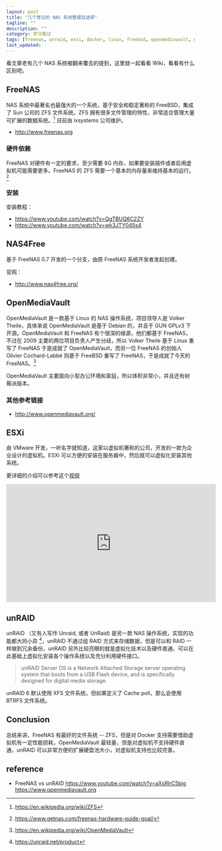 ```yaml
---
layout: post
title: "几个常见的 NAS 系统整理及选择"
tagline: ""
description: ""
category: 学习笔记
tags: [freenas, unraid, esxi, docker, linux, freebsd, openmediavault, nas, ]
last_updated:
---
```


看文章老有几个 NAS 系统被翻来覆去的提到，这里就一起看看 Wiki，看看有什么区别吧。

## FreeNAS
NAS 系统中最著名也最强大的一个系统，基于安全和稳定著称的 FreeBSD，集成了 Sun 公司的 ZFS 文件系统，ZFS 拥有很多文件管理的特性，非常适合管理大量可扩展的数据系统。[^zfs] 目前由 ixsystems 公司维护。

- <http://www.freenas.org>

[^zfs]: <https://en.wikipedia.org/wiki/ZFS>

### 硬件依赖
FreeNAS 对硬件有一定的要求，至少需要 8G 内存，如果要安装插件或者启用虚拟机可能需要更多。FreeNAS 的 ZFS 需要一个基本的内存量来维持基本的运行。[^1]

[^1]: <https://www.getnas.com/freenas-hardware-guide-goal/>

### 安装

安装教程：

- <https://www.youtube.com/watch?v=QgTBUQ6C2ZY>
- <https://www.youtube.com/watch?v=wk3JTY045s4>

## NAS4Free
基于 FreeNAS 0.7 开发的一个分支，由原 FreeNAS 系统开发者发起创建。

官网：

- <http://www.nas4free.org/>

## OpenMediaVault
OpenMediaVault 是一款基于 Linux 的 NAS 操作系统，项目领导人是 Volker Theile，具体来说 OpenMediaVault 是基于 Debian 的，并且于 GUN GPLv3 下开源。OpenMediaVault 和 FreeNAS 有个很深的缘源，他们都基于 FreeNAS，不过在 2009 主要的两位项目负责人产生分歧，所以 Volker Theile 基于 Linux 重写了 FreeNAS 于是成就了 OpenMediaVault，而另一位 FreeNAS 的创始人 Olivier Cochard-Labbé 则基于 FreeBSD 重写了 FreeNAS，于是成就了今天的 FreeNAS。[^wiki]

[^wiki]: <https://en.wikipedia.org/wiki/OpenMediaVault>

OpenMediaVault 主要面向小型办公环境和家庭，所以体积非常小，并且还有树莓派版本。

### 其他参考链接

- <http://www.openmediavault.org/>

## ESXi
由 VMware 开发，一听名字就知道，这家以虚拟机著称的公司，开发的一款为企业设计的虚拟机。ESXi 可以方便的安装在服务器中，然后就可以虚拟化安装其他系统。

更详细的介绍可以参考这个[视频](https://www.youtube.com/watch?v=-Hltydu9PXk)

<iframe width="560" height="315" src="https://www.youtube.com/embed/-Hltydu9PXk" frameborder="0" allow="accelerometer; autoplay; encrypted-media; gyroscope; picture-in-picture" allowfullscreen></iframe>

## unRAID
unRAID （又有人写作 Unraid, 或者 UnRaid) 是另一款 NAS 操作系统，实现的功能都大同小异 [^unraid]，unRAID 不通过组 RAID 方式来存储数据，但是可以和 RAID 一样做到冗余备份，unRAID 另外比较亮眼的就是虚拟化技术以及硬件直通，可以在此基础上虚拟化安装各个操作系统以及充分利用硬件接口。

> unRAID Server OS is a Network Attached Storage server operating system that boots from a USB Flash device, and is specifically designed for digital media storage.

unRAID 6 默认使用 XFS 文件系统，但如果定义了 Cache poll，那么会使用 BTRFS 文件系统。

[^unraid]: <https://unraid.net/product>

## Conclusion

总结来讲，FreeNAS 有最好的文件系统 -- ZFS，但是对 Docker 支持需要借助虚拟机有一定性能损耗，OpenMediaVault 最轻量，但是对虚拟机不支持硬件直通，unRAID 可以非常方便的扩展硬盘池大小，对虚拟机支持也比较完善。



## reference

- FreeNAS vs unRAID <https://www.youtube.com/watch?v=aXsRIrC5bjg>
https://www.openmediavault.org
